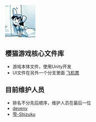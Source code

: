 ![](logo/logo.jpg)
## 樱猫游戏核心文件库
* 游戏本体文件，使用Unity开发
* UI文件在另外一个分支里面 [飞机票](https://github.com/devenvfirst/SakuraCat-Project/tree/UI)
## 目前维护人员
* 排名不分先后顺序，维护人员在最后一位
* [devenv](http://wpa.qq.com/msgrd?v=3&uin=1543655383&site=qq&menu=yes)
* [雫-Shizuku](http://wpa.qq.com/msgrd?v=3&uin=497147274&site=qq&menu=yes)
